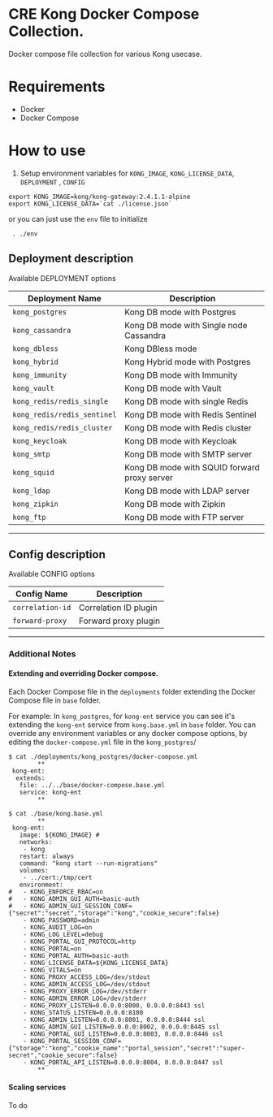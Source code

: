# CRE Kong Docker Compose Collection.

Docker compose file collection for various Kong usecase.

# Requirements

- Docker
- Docker Compose 

# How to use

1. Setup environment variables for `KONG_IMAGE`, `KONG_LICENSE_DATA`, `DEPLOYMENT` , `CONFIG`

```
export KONG_IMAGE=kong/kong-gateway:2.4.1.1-alpine
export KONG_LICENSE_DATA=`cat ./license.json`

```
or you can just use the `env` file to initialize
```
 . ./env
```


## Deployment description

Available DEPLOYMENT options


| Deployment Name        | Description           |
| ------------- |-------------|
|`kong_postgres`|Kong DB mode with Postgres|
|`kong_cassandra`|Kong DB mode with Single node Cassandra|
|`kong_dbless`|Kong DBless mode|
|`kong_hybrid`|Kong Hybrid mode with Postgres|
|`kong_immunity`|Kong DB mode with Immunity|
|`kong_vault`|Kong DB mode with Vault|
|`kong_redis/redis_single`|Kong DB mode with single Redis|
|`kong_redis/redis_sentinel`|Kong DB mode with Redis Sentinel|
|`kong_redis/redis_cluster`|Kong DB mode with Redis cluster|
|`kong_keycloak`|Kong DB mode with Keycloak|
|`kong_smtp`|Kong DB mode with SMTP server|
|`kong_squid`|Kong DB mode with SQUID forward proxy server|
|`kong_ldap`|Kong DB mode with LDAP server|
|`kong_zipkin`|Kong DB mode with Zipkin|
|`kong_ftp`|Kong DB mode with FTP server|

---

## Config description

Available CONFIG options


| Config Name        | Description           |
| ------------- |-------------|
|`correlation-id`|Correlation ID plugin|
|`forward-proxy`|Forward proxy plugin|

---

### Additional Notes

#### Extending and overriding Docker compose.

Each Docker Compose file in the `deployments` folder extending the Docker Compose file in `base` folder.

For example:
In `kong_postgres`, for `kong-ent` service you can see it's extending the `kong-ent` service from `kong.base.yml` in `base` folder. You can override any environment variables or any docker compose options, by editing the `docker-compose.yml` file in the `kong_postgres`/ 

```
$ cat ./deployments/kong_postgres/docker-compose.yml
		**
 kong-ent:
  extends:
   file: ../../base/docker-compose.base.yml
   service: kong-ent
		**

$ cat ./base/kong.base.yml
		**
 kong-ent:
   image: ${KONG_IMAGE} #  
   networks:
    - kong
   restart: always
   command: "kong start --run-migrations" 
   volumes:
    - ../cert:/tmp/cert
   environment:
#   - KONG_ENFORCE_RBAC=on
#   - KONG_ADMIN_GUI_AUTH=basic-auth
#   - KONG_ADMIN_GUI_SESSION_CONF={"secret":"secret","storage":"kong","cookie_secure":false}
    - KONG_PASSWORD=admin
    - KONG_AUDIT_LOG=on
    - KONG_LOG_LEVEL=debug 
    - KONG_PORTAL_GUI_PROTOCOL=http
    - KONG_PORTAL=on
    - KONG_PORTAL_AUTH=basic-auth
    - KONG_LICENSE_DATA=${KONG_LICENSE_DATA}
    - KONG_VITALS=on
    - KONG_PROXY_ACCESS_LOG=/dev/stdout
    - KONG_ADMIN_ACCESS_LOG=/dev/stdout
    - KONG_PROXY_ERROR_LOG=/dev/stderr
    - KONG_ADMIN_ERROR_LOG=/dev/stderr
    - KONG_PROXY_LISTEN=0.0.0.0:8000, 0.0.0.0:8443 ssl
    - KONG_STATUS_LISTEN=0.0.0.0:8100
    - KONG_ADMIN_LISTEN=0.0.0.0:8001, 0.0.0.0:8444 ssl
    - KONG_ADMIN_GUI_LISTEN=0.0.0.0:8002, 0.0.0.0:8445 ssl
    - KONG_PORTAL_GUI_LISTEN=0.0.0.0:8003, 0.0.0.0:8446 ssl
    - KONG_PORTAL_SESSION_CONF={"storage":"kong","cookie_name":"portal_session","secret":"super-secret","cookie_secure":false}
    - KONG_PORTAL_API_LISTEN=0.0.0.0:8004, 0.0.0.0:8447 ssl
		**

```

#### Scaling services

To do

